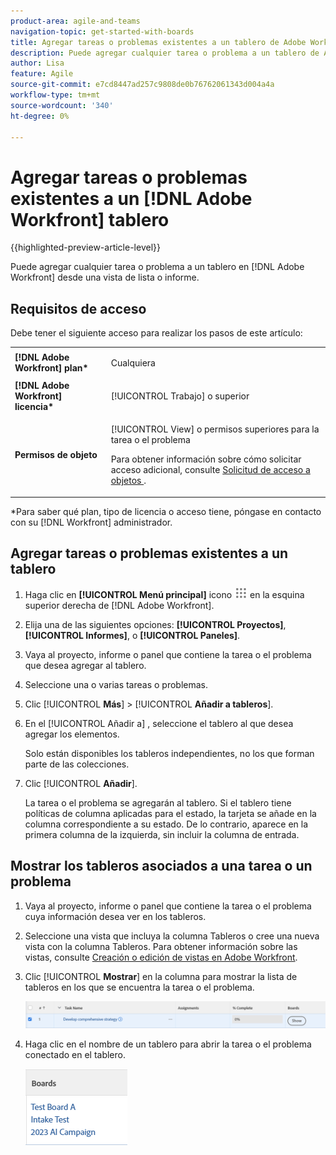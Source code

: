 ```yaml
---
product-area: agile-and-teams
navigation-topic: get-started-with-boards
title: Agregar tareas o problemas existentes a un tablero de Adobe Workfront
description: Puede agregar cualquier tarea o problema a un tablero de Adobe Workfront desde una vista de lista o de informe.
author: Lisa
feature: Agile
source-git-commit: e7cd8447ad257c9808de0b76762061343d004a4a
workflow-type: tm+mt
source-wordcount: '340'
ht-degree: 0%

---
```


# Agregar tareas o problemas existentes a un [!DNL Adobe Workfront] tablero

{{highlighted-preview-article-level}}

Puede agregar cualquier tarea o problema a un tablero en [!DNL Adobe Workfront] desde una vista de lista o informe.

## Requisitos de acceso

Debe tener el siguiente acceso para realizar los pasos de este artículo:

<table style="table-layout:auto">
 <col>
 <col>
 <tbody>
  <tr>
   <td role="rowheader"><strong>[!DNL Adobe Workfront] plan*</strong></td>
   <td> <p>Cualquiera</p> </td>
  </tr>
  <tr>
   <td role="rowheader"><strong>[!DNL Adobe Workfront] licencia*</strong></td>
   <td> <p>[!UICONTROL Trabajo] o superior</p> </td>
  </tr>
  <tr>
   <td role="rowheader"><strong>Permisos de objeto</strong></td>
   <td> <p>[!UICONTROL View] o permisos superiores para la tarea o el problema</p> <p>Para obtener información sobre cómo solicitar acceso adicional, consulte <a href="/help/quicksilver/workfront-basics/grant-and-request-access-to-objects/request-access.md" class="MCXref xref">Solicitud de acceso a objetos </a>.</p> </td>
  </tr>
 </tbody>
</table>

&#42;Para saber qué plan, tipo de licencia o acceso tiene, póngase en contacto con su [!DNL Workfront] administrador.

## Agregar tareas o problemas existentes a un tablero

1. Haga clic en **[!UICONTROL Menú principal]** icono ![](assets/main-menu-icon.png) en la esquina superior derecha de [!DNL Adobe Workfront].
1. Elija una de las siguientes opciones: **[!UICONTROL Proyectos]**, **[!UICONTROL Informes]**, o **[!UICONTROL Paneles]**.
1. Vaya al proyecto, informe o panel que contiene la tarea o el problema que desea agregar al tablero.
1. Seleccione una o varias tareas o problemas.
1. Clic [!UICONTROL **Más**] > [!UICONTROL **Añadir a tableros**].
1. En el [!UICONTROL Añadir a] , seleccione el tablero al que desea agregar los elementos.

   Solo están disponibles los tableros independientes, no los que forman parte de las colecciones.

1. Clic [!UICONTROL **Añadir**].

   La tarea o el problema se agregarán al tablero. Si el tablero tiene políticas de columna aplicadas para el estado, la tarjeta se añade en la columna correspondiente a su estado. De lo contrario, aparece en la primera columna de la izquierda, sin incluir la columna de entrada.

## Mostrar los tableros asociados a una tarea o un problema

1. Vaya al proyecto, informe o panel que contiene la tarea o el problema cuya información desea ver en los tableros.
1. Seleccione una vista que incluya la columna Tableros o cree una nueva vista con la columna Tableros.
Para obtener información sobre las vistas, consulte [Creación o edición de vistas en Adobe Workfront](/help/quicksilver/reports-and-dashboards/reports/reporting-elements/create-edit-views.md).
1. Clic [!UICONTROL **Mostrar**] en la columna para mostrar la lista de tableros en los que se encuentra la tarea o el problema.

   ![Mostrar tableros en la columna](assets/show-boards-in-column.png)

1. Haga clic en el nombre de un tablero para abrir la tarea o el problema conectado en el tablero.

   ![Seleccione un tablero](assets/select-board-in-column.png)

